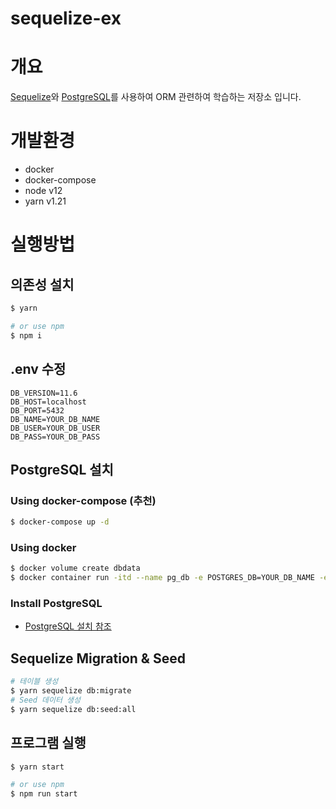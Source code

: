 # sequelize-ex

# 개요
[Sequelize](https://sequelize.org/)와 [PostgreSQL](https://www.postgresql.org/)를 사용하여 ORM 관련하여 학습하는 저장소 입니다.

# 개발환경
- docker
- docker-compose
- node v12
- yarn v1.21

# 실행방법

## 의존성 설치
```bash
$ yarn

# or use npm
$ npm i
```

## .env 수정
```
DB_VERSION=11.6
DB_HOST=localhost
DB_PORT=5432
DB_NAME=YOUR_DB_NAME
DB_USER=YOUR_DB_USER
DB_PASS=YOUR_DB_PASS
```

## PostgreSQL 설치

### Using docker-compose (추천)
```bash
$ docker-compose up -d
```

### Using docker
```bash
$ docker volume create dbdata
$ docker container run -itd --name pg_db -e POSTGRES_DB=YOUR_DB_NAME -e POSTGRES_USER=YOUR_DB_USER -e POSTGRES_PASSWORD=YOUR_DB_PASS -p 5432:5432 --restart always -v dbdata:/var/lib/postgresql/data postgres:11.6
```

### Install PostgreSQL
- [PostgreSQL 설치 참조](https://www.postgresql.org/download/)

## Sequelize Migration & Seed
```bash
# 테이블 생성
$ yarn sequelize db:migrate
# Seed 데이터 생성
$ yarn sequelize db:seed:all
```

## 프로그램 실행
```bash
$ yarn start

# or use npm
$ npm run start
```
